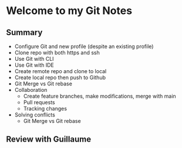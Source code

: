 # Welcome to my Git Notes

## Summary
- Configure Git and new profile (despite an existing profile)
- Clone repo with both https and ssh
- Use Git with CLI
- Use Git with IDE
- Create remote repo and clone to local
- Create local repo then push to Github
- Git Merge vs Git rebase
- Collaboration
	- Create feature branches, make modifications, merge with main
	- Pull requests
	- Tracking changes
- Solving conflicts
	- Git Merge vs Git rebase

## Review with Guillaume